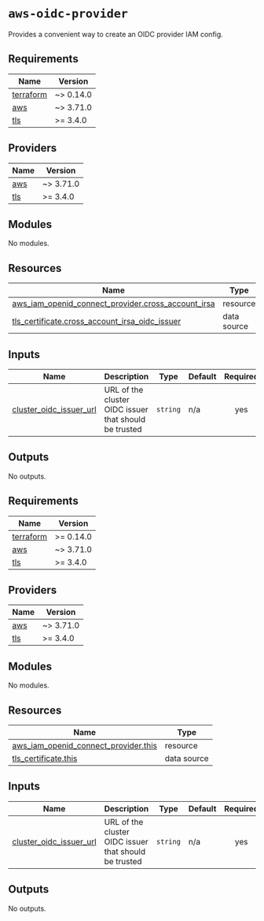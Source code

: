 # `aws-oidc-provider`

Provides a convenient way to create an OIDC provider IAM config.

## Requirements

| Name | Version |
|------|---------|
| <a name="requirement_terraform"></a> [terraform](#requirement\_terraform) | ~> 0.14.0 |
| <a name="requirement_aws"></a> [aws](#requirement\_aws) | ~> 3.71.0 |
| <a name="requirement_tls"></a> [tls](#requirement\_tls) | >= 3.4.0 |

## Providers

| Name | Version |
|------|---------|
| <a name="provider_aws"></a> [aws](#provider\_aws) | ~> 3.71.0 |
| <a name="provider_tls"></a> [tls](#provider\_tls) | >= 3.4.0 |

## Modules

No modules.

## Resources

| Name | Type |
|------|------|
| [aws_iam_openid_connect_provider.cross_account_irsa](https://registry.terraform.io/providers/hashicorp/aws/latest/docs/resources/iam_openid_connect_provider) | resource |
| [tls_certificate.cross_account_irsa_oidc_issuer](https://registry.terraform.io/providers/hashicorp/tls/latest/docs/data-sources/certificate) | data source |

## Inputs

| Name | Description | Type | Default | Required |
|------|-------------|------|---------|:--------:|
| <a name="input_cluster_oidc_issuer_url"></a> [cluster\_oidc\_issuer\_url](#input\_cluster\_oidc\_issuer\_url) | URL of the cluster OIDC issuer that should be trusted | `string` | n/a | yes |

## Outputs

No outputs.

<!-- BEGIN_TF_DOCS -->
## Requirements

| Name | Version |
|------|---------|
| <a name="requirement_terraform"></a> [terraform](#requirement\_terraform) | >= 0.14.0 |
| <a name="requirement_aws"></a> [aws](#requirement\_aws) | ~> 3.71.0 |
| <a name="requirement_tls"></a> [tls](#requirement\_tls) | >= 3.4.0 |

## Providers

| Name | Version |
|------|---------|
| <a name="provider_aws"></a> [aws](#provider\_aws) | ~> 3.71.0 |
| <a name="provider_tls"></a> [tls](#provider\_tls) | >= 3.4.0 |

## Modules

No modules.

## Resources

| Name | Type |
|------|------|
| [aws_iam_openid_connect_provider.this](https://registry.terraform.io/providers/hashicorp/aws/latest/docs/resources/iam_openid_connect_provider) | resource |
| [tls_certificate.this](https://registry.terraform.io/providers/hashicorp/tls/latest/docs/data-sources/certificate) | data source |

## Inputs

| Name | Description | Type | Default | Required |
|------|-------------|------|---------|:--------:|
| <a name="input_cluster_oidc_issuer_url"></a> [cluster\_oidc\_issuer\_url](#input\_cluster\_oidc\_issuer\_url) | URL of the cluster OIDC issuer that should be trusted | `string` | n/a | yes |

## Outputs

No outputs.
<!-- END_TF_DOCS -->